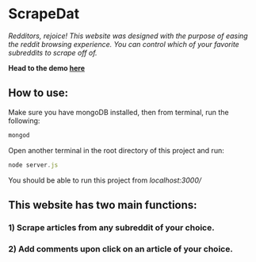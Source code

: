 # ScrapeDat
_Redditors, rejoice! This website was designed with the purpose of easing the reddit browsing experience.
You can control which of your favorite subreddits to scrape off of._

**Head to the demo [here](https://fast-coast-42676.herokuapp.com/)**

## How to use:
Make sure you have mongoDB installed,
then from terminal, run the following:
```javascript
mongod
```
Open another terminal in the root directory of this project and run:
```javascript
node server.js
```

You should be able to run this project from _localhost:3000/_


## This website has two main functions:
### 1) Scrape articles from any subreddit of your choice.
### 2) Add comments upon click on an article of your choice.
